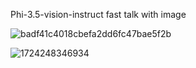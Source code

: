 Phi-3.5-vision-instruct fast talk with image

![badf41c4018cbefa2dd6fc47bae5f2b](https://github.com/user-attachments/assets/c2a7c371-b7b8-4ce9-883b-a2d6bdf9316a)

![1724248346934](https://github.com/user-attachments/assets/9d0ef6f8-2489-4f8f-ae6f-94f0c4c0bef5)
